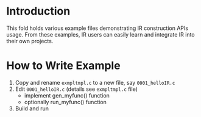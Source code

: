# Introduction
This fold holds various example files demonstrating IR construction APIs usage. From these examples, IR users can easily learn and integrate IR into their own projects.

# How to Write Example
1. Copy and rename `exmpltmpl.c` to a new file, say `0001_helloIR.c`
2. Edit `0001_helloIR.c` (details see `exmpltmpl.c` file)
    - implement gen_myfunc() function
    - optionally run_myfunc() function
3. Build and run